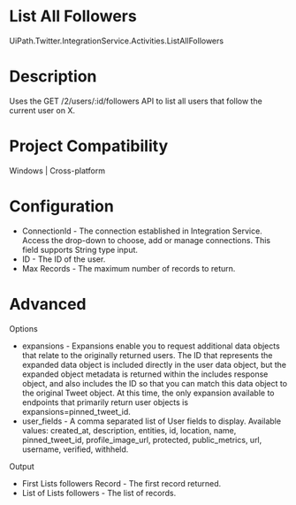 ﻿# List All Followers

UiPath.Twitter.IntegrationService.Activities.ListAllFollowers

# Description

Uses the GET /2/users/:id/followers API to list all users that follow the current user on X.

# Project Compatibility

Windows | Cross-platform

# Configuration

* ConnectionId - The connection established in Integration Service. Access the drop-down to choose, add or manage connections. This field supports String type input.
* ID - The ID of the user.
* Max Records - The maximum number of records to return.

# Advanced

Options

* expansions - Expansions enable you to request additional data objects that relate to the originally returned users. The ID that represents the expanded data object is included directly in the user data object, but the expanded object metadata is returned within the includes response object, and also includes the ID so that you can match this data object to the original Tweet object. At this time, the only expansion available to endpoints that primarily return user objects is expansions=pinned_tweet_id.
* user_fields - A comma separated list of User fields to display. Available values: created_at, description, entities, id, location, name, pinned_tweet_id, profile_image_url, protected, public_metrics, url, username, verified, withheld.

Output

* First Lists followers Record - The first record returned.
* List of Lists followers - The list of records.
